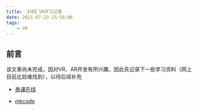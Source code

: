 ```yaml
---
title: 【VR】VR学习记录
date: 2021-07-23 15:58:06
tags:
	- VR
---
```






## 前言

该文章尚未完成，因对VR、AR开发有所兴趣，因此先记录下一些学习资料（网上目前比较难找到），以待后续补充

- [泰课在线](https://www.taikr.com/cloud/search?q=VR&type=course)

- [mkcode](http://www.mkcode.net/html/vr_luxian.html)